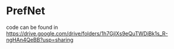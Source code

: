 # PrefNet


code can be found in  https://drive.google.com/drive/folders/1h7GjlXs9eQuTWDiBk1s_R-ngHAn4QeBB?usp=sharing
